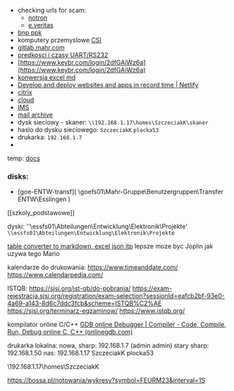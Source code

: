 - checking urls for scam:
	- [notron](https://safeweb.norton.com/)
	- [e.veritas](https://www.emailveritas.com/url-checker)
- [bnp ppk](https://sti24.tfi.bnpparibas.pl/client/login)
- komputery przemyslowe [CSI](https://sklep.csi.pl/49-komputery-up-up-square-up-core?orderby=price&orderway=asc&orderway=asc)
- [gitlab.mahr.com](gitlab.mahr.com)
- [predkosci i czasy UART/RS232](https://lucidar.me/en/serialib/most-used-baud-rates-table/)
- [https://www.keybr.com/login/2dfGAiWz6a](https://www.keybr.com/login/2dfGAiWz6a)
- [konwersja excel md](https://tableconvert.com/)
- [Develop and deploy websites and apps in record time | Netlify](https://www.netlify.com/)
- [citrix](https://citrix.mahr.com)
- [cloud](https://cloud.mahr.com/default.aspx)
- [IMS](http://ims.mahr.lan/)
- [mail archive](https://mailarchive.europe.mahr.lan)
- dysk sieciowy - skaner: `\\192.168.1.17\homes\SzczeciakK\skaner`
- haslo do dysku sieciowego: `SzczeciakK` `plocka53`
- drukarka: `192.168.1.7`
- 


temp: [docs](http://ims.mahr.lan/MahrGmbH/Processes/DienstreisePlanenBeantragenUndAbrechnen)

  
  

### disks:

- [goe-ENTW-transf]( \\goefs01\Mahr-Gruppe\Benutzergruppen\Transfer ENTW\Esslingen )

[[szkoly_podstawowe]]


dyski:
''\\essfs01\Abteilungen\Entwicklung\Elektronik\Projekte'
`\\essfs01\Abteilungen\Entwicklung\Elektronik\Projekte`



[table converter to markdown, excel json itp](https://tableconvert.com/excel-to-json)
lepsze moze byc Joplin jak uzywa tego Mario

kalendarze do drukowania:
https://www.timeanddate.com/
https://www.calendarpedia.com/

ISTQB:
https://sjsi.org/ist-qb/do-pobrania/
https://exam-rejestracja.sjsi.org/registration/exam-selection?sessionId=eafcb2bf-93e0-4a69-a143-8d6c7ddc3fcb&scheme=ISTQB%C2%AE
https://sjsi.org/terminarz-egzaminow/
https://www.istqb.org/


kompilator online C/C++
[GDB online Debugger | Compiler - Code, Compile, Run, Debug online C, C++ (onlinegdb.com)](https://www.onlinegdb.com/)


drukarka lokalna:
nowa, sharp: 192.168.1.7 (admin admin)
stary sharp: 192.168.1.50
nas: 192.168.1.17 SzczeciakK plocka53

\\192.168.1.17\homes\SzczeciakK



https://bossa.pl/notowania/wykresy?symbol=FEURM23&interval=1S
